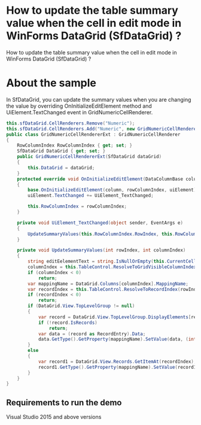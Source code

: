 # How to update the table summary value when the cell in edit mode in WinForms DataGrid (SfDataGrid) ?

How to update the table summary value when the cell in edit mode in WinForms DataGrid (SfDataGrid) ?

# About the sample

In SfDataGrid, you can update the summary values when you are changing the value by overriding OnInitializeEditElement method and UiElement.TextChanged event in GridNumericCellRenderer.

```c#
this.sfDataGrid.CellRenderers.Remove("Numeric");
this.sfDataGrid.CellRenderers.Add("Numeric", new GridNumericCellRendererExt(this.sfDataGrid));
public class GridNumericCellRendererExt : GridNumericCellRenderer
{
    RowColumnIndex RowColumnIndex { get; set; }
    SfDataGrid DataGrid { get; set; }
    public GridNumericCellRendererExt(SfDataGrid dataGrid)
    {
        this.DataGrid = dataGrid;
    }
    protected override void OnInitializeEditElement(DataColumnBase column, RowColumnIndex rowColumnIndex, SfNumericTextBox uiElement)
    {
        base.OnInitializeEditElement(column, rowColumnIndex, uiElement);
        uiElement.TextChanged += UiElement_TextChanged;

        this.RowColumnIndex = rowColumnIndex;
    }

    private void UiElement_TextChanged(object sender, EventArgs e)
    {
        UpdateSummaryValues(this.RowColumnIndex.RowIndex, this.RowColumnIndex.ColumnIndex);
    }

    private void UpdateSummaryValues(int rowIndex, int columnIndex)
    {
        string editEelementText = string.IsNullOrEmpty(this.CurrentCellRendererElement.Text) ? "0" : this.CurrentCellRendererElement.Text;
        columnIndex = this.TableControl.ResolveToGridVisibleColumnIndex(columnIndex);
        if (columnIndex < 0)
            return;
        var mappingName = DataGrid.Columns[columnIndex].MappingName;
        var recordIndex = this.TableControl.ResolveToRecordIndex(rowIndex);
        if (recordIndex < 0)
            return;
        if (DataGrid.View.TopLevelGroup != null)
        {
            var record = DataGrid.View.TopLevelGroup.DisplayElements[recordIndex];
            if (!record.IsRecords)
                return;
            var data = (record as RecordEntry).Data;              
            data.GetType().GetProperty(mappingName).SetValue(data, (int.Parse(editEelementText)));
        }
        else
        {
            var record1 = DataGrid.View.Records.GetItemAt(recordIndex);
            record1.GetType().GetProperty(mappingName).SetValue(record1, (int.Parse(editEelementText)));
        }
    }
}
```
## Requirements to run the demo
 Visual Studio 2015 and above versions
